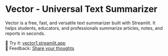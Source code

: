 # Vector - Universal Text Summarizer <br>
Vector is a free, fast, and versatile text summarizer built with Streamlit. It helps students, educators, and professionals summarize articles, notes, and reports in seconds.  <br>

🔗 Try it: [vector1.streamlit.app](https://vector1.streamlit.app)    <br> 
📝 Feedback: [Share your thoughts](https://forms.gle/sk91cmKP2MnVJ3999) 
